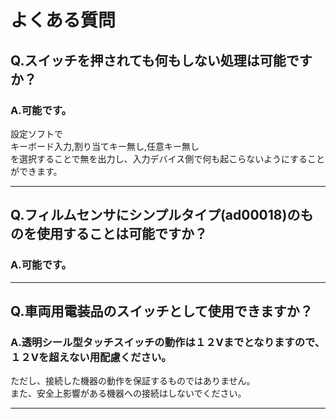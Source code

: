 # よくある質問
## Q.スイッチを押されても何もしない処理は可能ですか？
### A.可能です。
設定ソフトで  
キーボード入力,割り当てキー無し,任意キー無し  
を選択することで無を出力し、入力デバイス側で何も起こらないようにすることができます。

---
## Q.フィルムセンサにシンプルタイプ(ad00018)のものを使用することは可能ですか？
### A.可能です。
---

## Q.車両用電装品のスイッチとして使用できますか？

### A.透明シール型タッチスイッチの動作は１２Vまでとなりますので、１２Vを超えない用配慮ください。

ただし、接続した機器の動作を保証するものではありません。  
また、安全上影響がある機器への接続はしないでください。  


---
